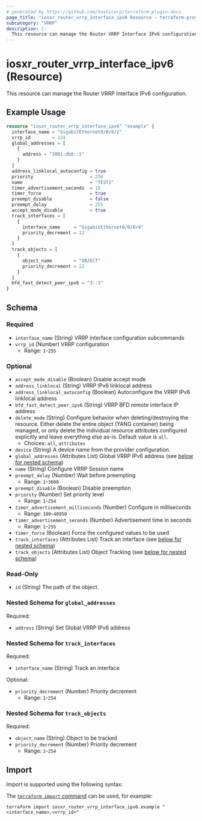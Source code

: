 ```yaml
---
# generated by https://github.com/hashicorp/terraform-plugin-docs
page_title: "iosxr_router_vrrp_interface_ipv6 Resource - terraform-provider-iosxr"
subcategory: "VRRP"
description: |-
  This resource can manage the Router VRRP Interface IPv6 configuration.
---
```


# iosxr_router_vrrp_interface_ipv6 (Resource)

This resource can manage the Router VRRP Interface IPv6 configuration.

## Example Usage

```terraform
resource "iosxr_router_vrrp_interface_ipv6" "example" {
  interface_name = "GigabitEthernet0/0/0/2"
  vrrp_id        = 124
  global_addresses = [
    {
      address = "2001:db8::1"
    }
  ]
  address_linklocal_autoconfig = true
  priority                     = 250
  name                         = "TEST2"
  timer_advertisement_seconds  = 10
  timer_force                  = true
  preempt_disable              = false
  preempt_delay                = 255
  accept_mode_disable          = true
  track_interfaces = [
    {
      interface_name     = "GigabitEthernet0/0/0/4"
      priority_decrement = 12
    }
  ]
  track_objects = [
    {
      object_name        = "OBJECT"
      priority_decrement = 22
    }
  ]
  bfd_fast_detect_peer_ipv6 = "3::3"
}
```

<!-- schema generated by tfplugindocs -->
## Schema

### Required

- `interface_name` (String) VRRP interface configuration subcommands
- `vrrp_id` (Number) VRRP configuration
  - Range: `1`-`255`

### Optional

- `accept_mode_disable` (Boolean) Disable accept mode
- `address_linklocal` (String) VRRP IPv6 linklocal address
- `address_linklocal_autoconfig` (Boolean) Autoconfigure the VRRP IPv6 linklocal address
- `bfd_fast_detect_peer_ipv6` (String) VRRP BFD remote interface IP address
- `delete_mode` (String) Configure behavior when deleting/destroying the resource. Either delete the entire object (YANG container) being managed, or only delete the individual resource attributes configured explicitly and leave everything else as-is. Default value is `all`.
  - Choices: `all`, `attributes`
- `device` (String) A device name from the provider configuration.
- `global_addresses` (Attributes List) Global VRRP IPv6 address (see [below for nested schema](#nestedatt--global_addresses))
- `name` (String) Configure VRRP Session name
- `preempt_delay` (Number) Wait before preempting
  - Range: `1`-`3600`
- `preempt_disable` (Boolean) Disable preemption
- `priority` (Number) Set priority level
  - Range: `1`-`254`
- `timer_advertisement_milliseconds` (Number) Configure in milliseconds
  - Range: `100`-`40950`
- `timer_advertisement_seconds` (Number) Advertisement time in seconds
  - Range: `1`-`255`
- `timer_force` (Boolean) Force the configured values to be used
- `track_interfaces` (Attributes List) Track an interface (see [below for nested schema](#nestedatt--track_interfaces))
- `track_objects` (Attributes List) Object Tracking (see [below for nested schema](#nestedatt--track_objects))

### Read-Only

- `id` (String) The path of the object.

<a id="nestedatt--global_addresses"></a>
### Nested Schema for `global_addresses`

Required:

- `address` (String) Set Global VRRP IPv6 address


<a id="nestedatt--track_interfaces"></a>
### Nested Schema for `track_interfaces`

Required:

- `interface_name` (String) Track an interface

Optional:

- `priority_decrement` (Number) Priority decrement
  - Range: `1`-`254`


<a id="nestedatt--track_objects"></a>
### Nested Schema for `track_objects`

Required:

- `object_name` (String) Object to be tracked
- `priority_decrement` (Number) Priority decrement
  - Range: `1`-`254`

## Import

Import is supported using the following syntax:

The [`terraform import` command](https://developer.hashicorp.com/terraform/cli/commands/import) can be used, for example:

```shell
terraform import iosxr_router_vrrp_interface_ipv6.example "<interface_name>,<vrrp_id>"
```
